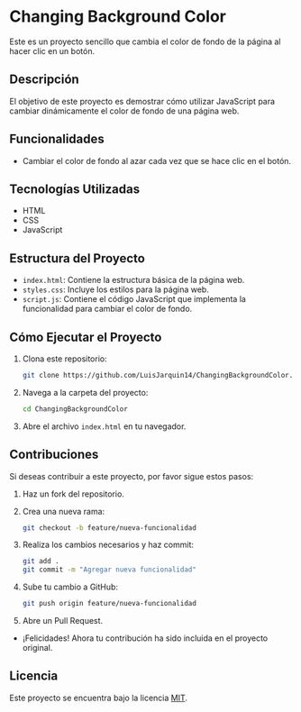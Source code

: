 # Changing Background Color

Este es un proyecto sencillo que cambia el color de fondo de la página al hacer clic en un botón.

## Descripción

El objetivo de este proyecto es demostrar cómo utilizar JavaScript para cambiar dinámicamente el color de fondo de una página web.

## Funcionalidades

- Cambiar el color de fondo al azar cada vez que se hace clic en el botón.

## Tecnologías Utilizadas

- HTML
- CSS
- JavaScript

## Estructura del Proyecto

- `index.html`: Contiene la estructura básica de la página web.
- `styles.css`: Incluye los estilos para la página web.
- `script.js`: Contiene el código JavaScript que implementa la funcionalidad para cambiar el color de fondo.

## Cómo Ejecutar el Proyecto

1. Clona este repositorio:

   ```sh
   git clone https://github.com/LuisJarquin14/ChangingBackgroundColor.git

   ```

2. Navega a la carpeta del proyecto:

   ```sh
   cd ChangingBackgroundColor

   ```

3. Abre el archivo `index.html` en tu navegador.

## Contribuciones

Si deseas contribuir a este proyecto, por favor sigue estos pasos:

1. Haz un fork del repositorio.

2. Crea una nueva rama:

   ```sh
   git checkout -b feature/nueva-funcionalidad

   ```

3. Realiza los cambios necesarios y haz commit:

   ```sh
   git add .
   git commit -m "Agregar nueva funcionalidad"

   ```

4. Sube tu cambio a GitHub:

   ```sh
   git push origin feature/nueva-funcionalidad

   ```

5. Abre un Pull Request.

- ¡Felicidades! Ahora tu contribución ha sido incluida en el proyecto original.

## Licencia

Este proyecto se encuentra bajo la licencia [MIT](/LICENSE).
